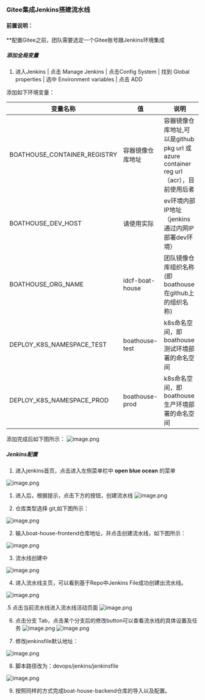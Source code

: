 ### Gitee集成Jenkins搭建流水线

#### 前置说明：

**配置Gitee之前，团队需要选定一个Gitee账号跟Jenkins环境集成


##### 添加全局变量

1. 进入Jenkins | 点击 Manage Jenkins | 点击Config System | 找到 Global properties | 选中 Environment variables | 点击 ADD

添加如下环境变量：

| 变量名称 | 值 | 说明  |
| ------------ | --------- | --------- |
| BOATHOUSE_CONTAINER_REGISTRY  | 容器镜像仓库地址 | 容器镜像仓库地址,可以是github pkg url 或 azure container reg url（acr），目前使用后者  |
| BOATHOUSE_DEV_HOST  | 请使用实际 | ev环境内部IP地址（jenkins通过内网IP部署dev环境）  |
| BOATHOUSE_ORG_NAME | idcf-boat-house  | 团队镜像仓库组织名称(即boathouse 在github上的组织名称) |
| DEPLOY_K8S_NAMESPACE_TEST | boathouse-test | k8s命名空间，即boathouse测试环境部署的命名空间 |
| DEPLOY_K8S_NAMESPACE_PROD | boathouse-prod | k8s命名空间，即boathouse生产环境部署的命名空间 |



添加完成后如下图所示：
![image.png](images/jenkins-add-envs.png)


##### Jenkins配置

1. 进入jenkins首页，点击进入左侧菜单栏中 **open blue ocean** 的菜单

![image.png](.attachments/image-36a3e741-2840-4470-a045-2a00503ad262.png)

1. 进入后，根据提示，点击下方的按钮，创建流水线
![image.png](.attachments/image-b33842d4-c08a-49c5-8621-c1560d31492a.png)

1. 仓库类型选择 git,如下图所示：

![image.png](.attachments/jenkins01.png)

2. 输入boat-house-frontend仓库地址，并点击创建流水线，如下图所示：

![image.png](.attachments/jenkins02.png)

3. 流水线创建中

![image.png](.attachments/jenkins03.png)


4. 进入流水线主页，可以看到基于Repo中Jenkins File成功创建出流水线。

![image.png](.attachments/image-3c7d5ea4-52bf-4c49-9e0c-8375d8c027cc.png)

.5 点击当前流水线进入流水线活动页面
![image.png](images/teamguide-ci-00.png)


6. 点击分支 Tab，点击某个分支后的修改button可以查看流水线的具体设置及任务
![image.png](images/teamguide-ci-01.png)
![image.png](images/teamguide-ci-02.png)


7. 修改jenkinsfile默认地址：

![image.png](.attachments/jenkins04.png)

8. 脚本路径改为：devops/jenkins/jenkinsfile

![image.png](.attachments/jenkins05.png)


9. 按照同样的方式完成boat-house-backend仓库的导入以及配置。